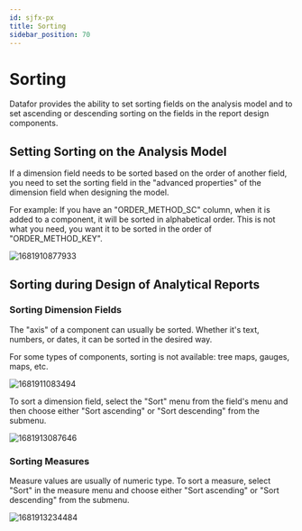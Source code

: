 ```yaml
---
id: sjfx-px
title: Sorting
sidebar_position: 70
---
```

# Sorting

Datafor provides the ability to set sorting fields on the analysis model and to set ascending or descending sorting on the fields in the report design components.

## Setting Sorting on the Analysis Model

If a dimension field needs to be sorted based on the order of another field, you need to set the sorting field in the "advanced properties" of the dimension field when designing the model.

For example: If you have an "ORDER_METHOD_SC" column, when it is added to a component, it will be sorted in alphabetical order. This is not what you need, you want it to be sorted in the order of "ORDER_METHOD_KEY".

![1681910877933](../../../../../static/img/en/datafor/analysis/1681910877933.png)

## Sorting during Design of Analytical Reports

### Sorting Dimension Fields

The "axis" of a component can usually be sorted. Whether it's text, numbers, or dates, it can be sorted in the desired way.

For some types of components, sorting is not available: tree maps, gauges, maps, etc.

![1681911083494](../../../../../static/img/en/datafor/analysis/1681911083494.png)

To sort a dimension field, select the "Sort" menu from the field's menu and then choose either "Sort ascending" or "Sort descending" from the submenu.

![1681913087646](../../../../../static/img/en/datafor/analysis/1681913087646.png)

### Sorting Measures

Measure values are usually of numeric type. To sort a measure, select "Sort" in the measure menu and choose either "Sort ascending" or "Sort descending" from the submenu.

![1681913234484](../../../../../static/img/en/datafor/analysis/1681913234484.png)

